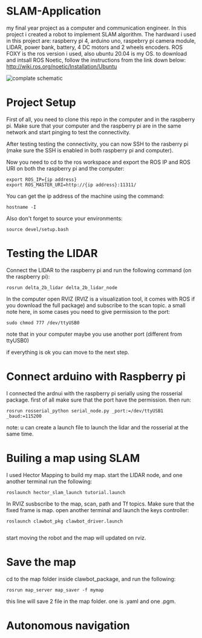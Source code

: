 # SLAM-Application
my final year project as a computer and communication engineer.
In this project i created a robot to implement SLAM algorithm. The hardward i used in this project are: raspberry pi 4, arduino uno, raspebrry pi camera module, LIDAR, power bank, battery, 4 DC motors and 2 wheels encoders.
ROS FOXY is the ros version i used, also ubuntu 20.04 is my OS.
to download and intsall ROS Noetic, follow the instructions from the link down below:
http://wiki.ros.org/noetic/Installation/Ubuntu

![complate schematic](https://user-images.githubusercontent.com/73353537/127464745-c2d5dd35-4323-46a6-b5e9-a2720bf9abdd.JPG)

# Project Setup
First of all, you need to clone this repo in the computer and in the raspberry pi. Make sure that your computer and the raspberry pi are in the same network and start pinging to test the connectivity.

After testing testing the connectivity, you can now SSH to the rasberry pi (make sure the SSH is enabled in both raspberry pi and computer). 

Now you need to cd to the ros workspace and export the ROS IP and ROS URI on both the raspberry pi and the computer: 
```
export ROS_IP={ip address}
export ROS_MASTER_URI=http://{ip address}:11311/
```
You can get the ip address of the machine using the command:
```
hostname -I
```
Also don't forget to source your environments:
```
source devel/setup.bash
```
# Testing the LIDAR
Connect the LIDAR to the raspberry pi and run the following command (on the raspberry pi):
```
rosrun delta_2b_lidar delta_2b_lidar_node
```
In the computer open RVIZ (RVIZ is a visualization tool, it comes with ROS if you download the full package) and subscribe to the scan topic.
a small note here, in some cases you need to give permission to the port:
```
sudo chmod 777 /dev/ttyUSB0
```
note that in your computer maybe you use another port (different from ttyUSB0)

if everything is ok you can move to the next step.


# Connect arduino with Raspberry pi
I connected the ardnui with the raspberry pi serially using the rosserial package. first of all make sure that the port have the permission.
then run:
```
rosrun rosserial_python serial_node.py _port:=/dev/ttyUSB1 _baud:=115200
```
note: u can create a launch file to launch the lidar and the rosserial at the same time.

# Builing a map using SLAM
I used Hector Mapping to build my map. start the LIDAR node, and one another terminal run the following:
```
roslaunch hector_slam_launch tutorial.launch
```
In RVIZ susbscribe to the map, scan, path and Tf topics. Make sure that the fixed frame is map.
open another terminal and launch the keys controller:
```
roslaunch clawbot_pkg clawbot_driver.launch
 
```
start moving the robot and the map will updated on rviz.

# Save the map
cd to the map folder inside clawbot_package, and run the following:
```
rosrun map_server map_saver -f mymap
```
this line will save 2 file in the map folder. one is .yaml and one .pgm.

# Autonomous navigation



